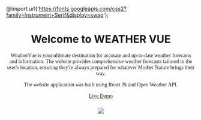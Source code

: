 @import url('https://fonts.googleapis.com/css2?family=Instrument+Serif&display=swap');

<h1 align="center"> Welcome to WEATHER VUE </h1>

<div align="center" style="font-family: Instrument Serif;" >
WeatherVue is your ultimate destination for accurate and up-to-date weather forecasts and information. The website provides comprehensive weather forecasts tailored to the user's location, ensuring they're always prepared for whatever Mother Nature brings their way.

  <br>
  
The website application was built using React JS and Open Weather API.

[Live Demo](https://weather-vue-theta.vercel.app/)
</div>

<div>
  <h3 align="center" ></h3>

  <div align="center" >
    <img  src="https://i.postimg.cc/1zKfmp3L/Weather-Vue.jpg"> 

  </div>
